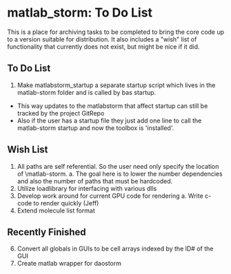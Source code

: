# matlab_storm: To Do List #
This is a place for archiving tasks to be completed to bring the core code up to a version suitable for distribution. It also includes a "wish" list of functionality that currently does not exist, but might be nice if it did. 

## To Do List ##
1.  Make matlabstorm_startup a separate startup script which lives in the matlab-storm folder and is called by bas  startup.  
  * This way updates to the matlabstorm that affect startup can still be tracked by the project GitRepo
  * Also if the user has a startup file they just add one line to call the matlab-storm startup and now the toolbox is 'installed'.  
 

## Wish List ##
1. All paths are self referential.  So the user need only specify the location of \matlab-storm\.
a. The goal here is to lower the number dependencies and also the number of paths that must be hardcoded.  
2. Utilize loadlibrary for interfacing with various dlls
3. Develop work around for current GPU code for rendering
a. Write c-code to render quickly (Jeff)
4. Extend molecule list format


## Recently Finished
6. Convert all globals in GUIs to be cell arrays indexed by the ID# of the GUI
5. Create matlab wrapper for daostorm

 
